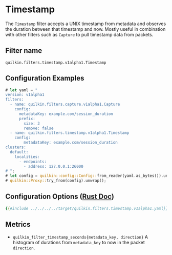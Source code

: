 # Timestamp

The `Timestamp` filter accepts a UNIX timestamp from metadata and observes the
duration between that timestamp and now. Mostly useful in combination with other
filters such as `Capture` to pull timestamp data from packets.

## Filter name
```text
quilkin.filters.timestamp.v1alpha1.Timestamp
```

## Configuration Examples
```rust
# let yaml = "
version: v1alpha1
filters:
  - name: quilkin.filters.capture.v1alpha1.Capture
    config:
      metadataKey: example.com/session_duration
      prefix:
        size: 3
        remove: false
  - name: quilkin.filters.timestamp.v1alpha1.Timestamp
    config:
        metadataKey: example.com/session_duration
clusters:
  default:
    localities:
      - endpoints:
        - address: 127.0.0.1:26000
# ";
# let config = quilkin::config::Config::from_reader(yaml.as_bytes()).unwrap();
# quilkin::Proxy::try_from(config).unwrap();
```

## Configuration Options ([Rust Doc](../../../api/quilkin/filters/timestamp/struct.Config.html))

```yaml
{{#include ../../../../target/quilkin.filters.timestamp.v1alpha1.yaml}}
```

## Metrics

* `quilkin_filter_timestamp_seconds{metadata_key, direction}`
  A histogram of durations from `metadata_key` to now in the packet `direction`.

